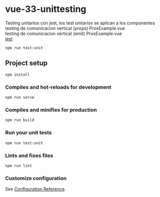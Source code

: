 # vue-33-unittesting
Testing unitarios con jest, los test unitarios se aplican a los componentes    
testing de comunicacion vertical (props) ProsExample.vue  
testing de comunicacion vertical (emit) ProsExample.vue  
[jest](https://jestjs.io/docs/expect)

```
npm run test:unit
```

## Project setup
```
npm install
```

### Compiles and hot-reloads for development
```
npm run serve
```

### Compiles and minifies for production
```
npm run build
```

### Run your unit tests
```
npm run test:unit
```

### Lints and fixes files
```
npm run lint
```

### Customize configuration
See [Configuration Reference](https://cli.vuejs.org/config/).
